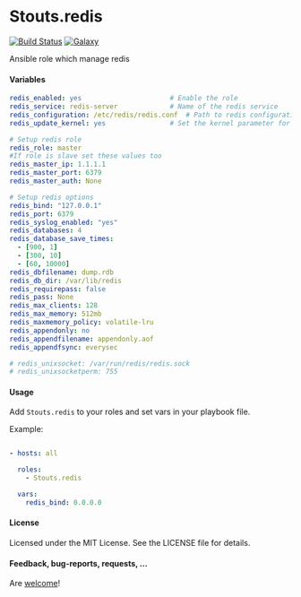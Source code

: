 Stouts.redis
============

[![Build Status](http://img.shields.io/travis/Stouts/Stouts.redis.svg?style=flat-square)](https://travis-ci.org/Stouts/Stouts.redis)
[![Galaxy](http://img.shields.io/badge/galaxy-Stouts.redis-blue.svg?style=flat-square)](https://galaxy.ansible.com/list#/roles/888)

Ansible role which manage redis

#### Variables

```yaml
redis_enabled: yes                      # Enable the role
redis_service: redis-server             # Name of the redis service
redis_configuration: /etc/redis/redis.conf  # Path to redis configuration
redis_update_kernel: yes                # Set the kernel parameter for vm overcommit

# Setup redis role
redis_role: master
#If role is slave set these values too
redis_master_ip: 1.1.1.1
redis_master_port: 6379
redis_master_auth: None

# Setup redis options
redis_bind: "127.0.0.1"
redis_port: 6379
redis_syslog_enabled: "yes"
redis_databases: 4
redis_database_save_times:
  - [900, 1]
  - [300, 10]
  - [60, 10000]
redis_dbfilename: dump.rdb
redis_db_dir: /var/lib/redis
redis_requirepass: false
redis_pass: None
redis_max_clients: 128
redis_max_memory: 512mb
redis_maxmemory_policy: volatile-lru
redis_appendonly: no
redis_appendfilename: appendonly.aof
redis_appendfsync: everysec

# redis_unixsocket: /var/run/redis/redis.sock
# redis_unixsocketperm: 755
```

#### Usage

Add `Stouts.redis` to your roles and set vars in your playbook file.

Example:

```yaml

- hosts: all

  roles:
    - Stouts.redis

  vars:
    redis_bind: 0.0.0.0
```

#### License

Licensed under the MIT License. See the LICENSE file for details.

#### Feedback, bug-reports, requests, ...

Are [welcome](https://github.com/Stouts/Stouts.redis/issues)!
